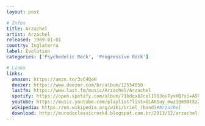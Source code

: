 ```yaml
---
layout: post

# Infos
title: Arzachel
artist: Arzachel
released: 1969-01-01
country: Inglaterra
label: Evolution
categories: ['Psychedelic Rock', 'Progressive Rock']

# Links
links:
  amazon: https://amzn.to/3sC4QoH
  deezer: https://www.deezer.com/br/album/12554850
  lastfm: https://www.last.fm/music/Arzachel/Arzachel
  spotify: https://open.spotify.com/album/71bdqx8Jcel1lOJouTyvHQ?si=ASVnolt_T-GNmLufqUf1hA
  youtube: https://music.youtube.com/playlist?list=OLAK5uy_mwz1Qm90t8zZggdOwrH07OtpUzq0WIXmw
  wikipedia: https://en.wikipedia.org/wiki/Uriel_(band)#Arzachel
  download: http://murodoclassicrock4.blogspot.com.br/2013/12/arzachel-1969.html
---
```

